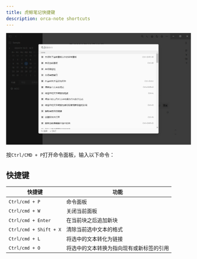 ```yaml
---
title: 虎鲸笔记快捷键
description: orca-note shortcuts
---
```


![快捷键](../../../assets/zh-cn/shortcuts.jpg)

按`Ctrl/CMD + P`打开命令面板，输入以下命令：


## 快捷键

| 快捷键 | 功能 |
| --- | --- |
| `Ctrl/cmd + P` | 命令面板 |
| `Ctrl/cmd + W` | 关闭当前面板 |
| `Ctrl/cmd + Enter` | 在当前块之后追加新块 |
| `Ctrl/cmd + Shift + X` | 清除当前选中文本的格式 |
| `Ctrl/cmd + L` | 将选中的文本转化为链接 |
| `Ctrl/cmd + O` | 将选中的文本转换为指向现有或新标签的引用 |

